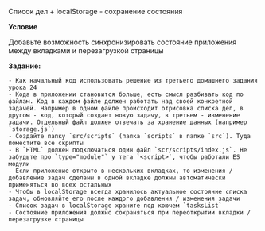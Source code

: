 Список дел + localStorage - сохранение состояния

**Условие**

Добавьте возможность синхронизировать состояние приложения между вкладками и перезагрузкой страницы

**Задание:**

    - Как начальный код использовать решение из третьего домашнего задания урока 24
    - Кода в приложении становится больше, есть смысл разбивать код по файлам. Код в каждом файле должен работать над своей конкретной задачей. Например в одном файле происходит отрисовка списка дел, в другом - код, который создает новую задачу, в третьем - изменение задачи. Отдельный файл должен отвечать за хранение данных (например `storage.js`)
    - Создайте папку `src/scripts` (папка `scripts` в папке `src`). Туда поместите все скрипты
    - В `HTML` должен подключаться один файл `scr/scripts/index.js`. Не забудьте про `type="module"` y тега `<script>`, чтобы работали ES модули
    - Если приложение открыто в нескольких вкладках, то изменения / добавление задач сделаны в одной вкладке должны автоматически применяться во всех остальных
    - Чтобы в localStorage всегда хранилось актуальное состояние списка задач, обновляйте его после каждого добавления / изменения задачи
    - Список задач в localStorage храните под коючем `tasksList`
    - Состояние приложения должно сохраняться при переоткрытии вкладки / перезагрузке страницы
